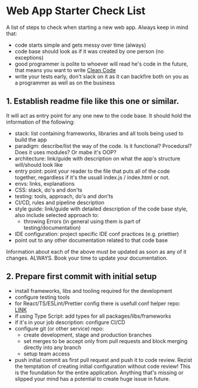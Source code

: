 # Web App Starter Check List
A list of steps to check when starting a new web app. Always keep in mind that:
- code starts simple and gets messy over time (always)
- code base should look as if it was created by one person (no exceptions)
- good programmer is polite to whoever will read he's code in the future, that means you want to write [Clean Code](https://www.youtube.com/watch?v=7EmboKQH8lM&t=4s)
- write your tests early, don't slack on it as it can backfire both on you as a programmer as well as on the business

## 1. Establish readme file like this one or similar.
It will act as entry point for any one new to the code base. It should hold the information of the following:
- stack: list containing frameworks, libraries and all tools being used to build the app
- paradigm: describe/list the way of the code. Is it functional? Procedural? Does it uses modules? Or mabe it's OOP?
- architecture: link/guide with description on what the app's structure will/should look like
- entry point: point your reader to the file that puts all of the code together, regardless if it's the usuall index.js / index.html or not.
- envs: links, explanations
- CSS: stack, do's and don'ts
- testing: tools, approach, do's and don'ts
- CI/CD, rules and pipeline description
- style guide: link/guide with detailed description of the code base style, also include selected approach to:
  - throwing Errors (in general using them is part of testing/documentation)
- IDE configuration: project specific IDE conf practices (e.g. priettier)
- point out to any other documentation related to that code base

Information about each of the above must be updated as soon as any of it changes. ALWAYS. Book your time to update your documentation.

## 2. Prepare first commit with initial setup
- install frameworks, libs and tooling required for the development
- configure testing tools
- for React/TS/ESLint/Prettier config there is usefull conf helper repo: [LINK](https://gist.github.com/EliEladElrom/54c5046cf21877824d1bc38d5dd33d81)
- if using Type Script: add types for all packages/libs/frameworks
- if it's in your job description: configure CI/CD
- configure git (or other service) repo:
  - create development, stage and production branches
  - set merges to be accept only from pull requests and block merging directly into any branch
  - setup team access
- push initial commit as first pull request and push it to code review. Rezist the temptation of creating initial configuration without code review! This is the foundation for the entire application. Anything that's missing or slipped your mind has a potential to create huge issue in future.
